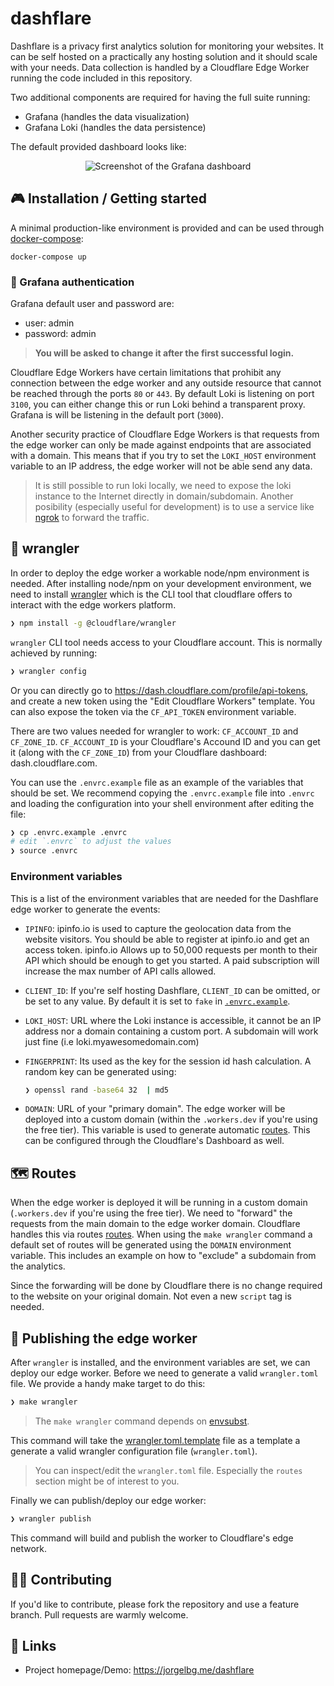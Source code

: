 # dashflare

Dashflare is a privacy first analytics solution for monitoring your websites. It can be self hosted
on a practically any hosting solution and it should scale with your needs. Data collection is handled
by a Cloudflare Edge Worker running the code included in this repository.

Two additional components are required for having the full suite running:
* Grafana (handles the data visualization)
* Grafana Loki (handles the data persistence)

The default provided dashboard looks like:

<p align="center">
    <img class="center" src="http://screen.jorgelbg.me/jorgelbg-dropshare/w6nAqMZzsPVz57ab.png" alt="Screenshot of the Grafana dashboard"/>
</p>

## 🎮 Installation / Getting started

A minimal production-like environment is provided and can be used through
[docker-compose](https://docs.docker.com/compose/):

```
docker-compose up
```

### 🔑 Grafana authentication

Grafana default user and password are:

* user: admin
* password: admin

> **You will be asked to change it after the first successful login.**

Cloudflare Edge Workers have certain limitations that prohibit any connection between the edge worker
and any outside resource that cannot be reached through the ports `80` or `443`. By default Loki is
listening on port `3100`, you can either change this or run Loki behind a transparent proxy. Grafana is will be listening in the default port (`3000`).

Another security practice of Cloudflare Edge Workers is that requests from the edge worker can only be made
against endpoints that are associated with a domain. This means that if you try to set the
`LOKI_HOST` environment variable to an IP address, the edge worker will not be able send any data.

> It is still possible to run loki locally, we need to expose the loki instance to the Internet directly in
> domain/subdomain. Another posibility (especially useful for development) is to use a service like
> [ngrok](https://ngrok.com/) to forward the traffic.

## 🤠 wrangler

In order to deploy the edge worker a workable node/npm environment is needed. After installing
node/npm on your development environment, we need to install
[wrangler](https://github.com/cloudflare/wrangler) which is the CLI tool that cloudflare offers to
interact with the edge workers platform.

```sh
❯ npm install -g @cloudflare/wrangler
```

`wrangler` CLI tool needs access to your Cloudflare account. This is normally achieved by running:

```sh
❯ wrangler config
```

Or you can directly go to https://dash.cloudflare.com/profile/api-tokens, and create a new token
using the "Edit Cloudflare Workers" template. You can also expose the token via the `CF_API_TOKEN`
environment variable.

There are two values needed for wrangler to work: `CF_ACCOUNT_ID` and `CF_ZONE_ID`. `CF_ACCOUNT_ID` is
your Cloudflare's Accound ID and you can get it (along with the `CF_ZONE_ID`) from your Cloudflare
dashboard: dash.cloudflare.com.

You can use the `.envrc.example` file as an example of the variables that should be set. We recommend
copying the `.envrc.example` file into `.envrc` and loading the configuration into your shell
environment after editing the file:

```sh
❯ cp .envrc.example .envrc
# edit `.envrc` to adjust the values
❯ source .envrc
```

### Environment variables

This is a list of the environment variables that are needed for the Dashflare edge worker to generate
the events:

* `IPINFO`: ipinfo.io is used to capture the geolocation data from the website visitors. You should
  be able to register at ipinfo.io and get an access token. ipinfo.io Allows up to 50,000 requests
  per month to their API which should be enough to get you started. A paid subscription will increase
  the max number of API calls allowed.
* `CLIENT_ID`: If you're self hosting Dashflare, `CLIENT_ID` can be omitted, or be set to any value.
  By default it is set to `fake` in [`.envrc.example`](./.envrc.example).
* `LOKI_HOST`: URL where the Loki instance is accessible, it cannot be an IP address nor a domain
  containing a custom port. A subdomain will work just fine (i.e loki.myawesomedomain.com)
* `FINGERPRINT`: Its used as the key for the session id hash calculation. A random key can be
  generated using:

  ```sh
  ❯ openssl rand -base64 32  | md5
  ```
* `DOMAIN`: URL of your "primary domain". The edge worker will be deployed into a custom domain
  (within the `.workers.dev` if you're using the free tier). This variable is used to generate
  automatic [routes](https://developers.cloudflare.com/workers/about/routes/). This can be configured
  through the Cloudflare's Dashboard as well.

## 🗺 Routes

When the edge worker is deployed it will be running in a custom domain (`.workers.dev` if you're
using the free tier). We need to "forward" the requests from the main domain to the edge worker
domain. Cloudflare handles this via routes
[routes](https://developers.cloudflare.com/workers/about/routes/). When using the `make wrangler`
command a default set of routes will be generated using the `DOMAIN` environment variable. This
includes an example on how to "exclude" a subdomain from the analytics.

Since the forwarding will be done by Cloudflare there is no change required to the website on your
original domain. Not even a new `script` tag is needed.

## 🚀 Publishing the edge worker

After `wrangler` is installed, and the environment variables are set, we can deploy our edge worker.
Before we need to generate a valid `wrangler.toml` file. We provide a handy make target to do this:

```sh
❯ make wrangler
```

> The `make wrangler` command depends on [envsubst](https://linux.die.net/man/1/envsubst).

This command will take the [wrangler.toml.template](./wrangler.toml.template) file as a template a
generate a valid wrangler configuration file (`wrangler.toml`).

> You can inspect/edit the `wrangler.toml` file. Especially the `routes` section might be of interest
> to you.

Finally we can publish/deploy our edge worker:

```sh
❯ wrangler publish
```

This command will build and publish the worker to Cloudflare's edge network.

<!-- ## 👨🏻‍💻 Developing -->

## 🤚🏻 Contributing

If you'd like to contribute, please fork the repository and use a feature
branch. Pull requests are warmly welcome.

## 🚀 Links

- Project homepage/Demo: https://jorgelbg.me/dashflare
